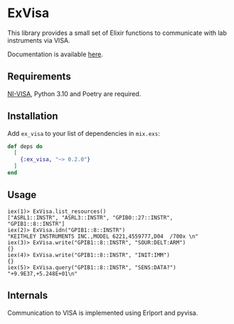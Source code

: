 # ExVisa

This library provides a small set of Elixir functions to communicate with lab instruments via VISA.

Documentation is available [here](https://hexdocs.pm/ex_visa/ExVisa.html).
## Requirements

[NI-VISA](https://www.ni.com/en-us/support/downloads/drivers/download.ni-visa.html#460225), Python 3.10 and Poetry are required.

## Installation

Add `ex_visa` to your list of dependencies in `mix.exs`:

```elixir
def deps do
  [
    {:ex_visa, "~> 0.2.0"}
  ]
end
```

## Usage
```
iex(1)> ExVisa.list_resources()
["ASRL1::INSTR", "ASRL3::INSTR", "GPIB0::27::INSTR", "GPIB1::8::INSTR"]
iex(2)> ExVisa.idn("GPIB1::8::INSTR")
"KEITHLEY INSTRUMENTS INC.,MODEL 6221,4559777,D04  /700x \n"
iex(3)> ExVisa.write("GPIB1::8::INSTR", "SOUR:DELT:ARM")
{}
iex(4)> ExVisa.write("GPIB1::8::INSTR", "INIT:IMM")
{}
iex(5)> ExVisa.query("GPIB1::8::INSTR", "SENS:DATA?")
"+9.9E37,+5.248E+01\n"
```

## Internals
Communication to VISA is implemented using Erlport and pyvisa.